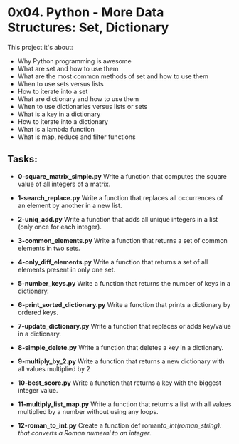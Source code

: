 # 0x04. Python - More Data Structures: Set, Dictionary

This project it's about:

- Why Python programming is awesome
- What are set and how to use them
- What are the most common methods of set and how to use them
- When to use sets versus lists
- How to iterate into a set
- What are dictionary and how to use them
- When to use dictionaries versus lists or sets
- What is a key in a dictionary
- How to iterate into a dictionary
- What is a lambda function
- What is map, reduce and filter functions

## Tasks:

- **0-square_matrix_simple.py**
  Write a function that computes the square value of all integers of a matrix.

- **1-search_replace.py**
  Write a function that replaces all occurrences of an element by another in a new list.
- **2-uniq_add.py**
  Write a function that adds all unique integers in a list (only once for each integer).
- **3-common_elements.py**
  Write a function that returns a set of common elements in two sets.

- **4-only_diff_elements.py**
  Write a function that returns a set of all elements present in only one set.

- **5-number_keys.py**
  Write a function that returns the number of keys in a dictionary.
- **6-print_sorted_dictionary.py**
  Write a function that prints a dictionary by ordered keys.

- **7-update_dictionary.py**
  Write a function that replaces or adds key/value in a dictionary.

- **8-simple_delete.py**
  Write a function that deletes a key in a dictionary.

- **9-multiply_by_2.py**
  Write a function that returns a new dictionary with all values multiplied by 2
- **10-best_score.py**
  Write a function that returns a key with the biggest integer value.

- **11-multiply_list_map.py**
  Write a function that returns a list with all values multiplied by a number without using any loops.

- **12-roman_to_int.py**
  Create a function def roman*to_int(roman_string): that converts a Roman numeral to an integer*.
